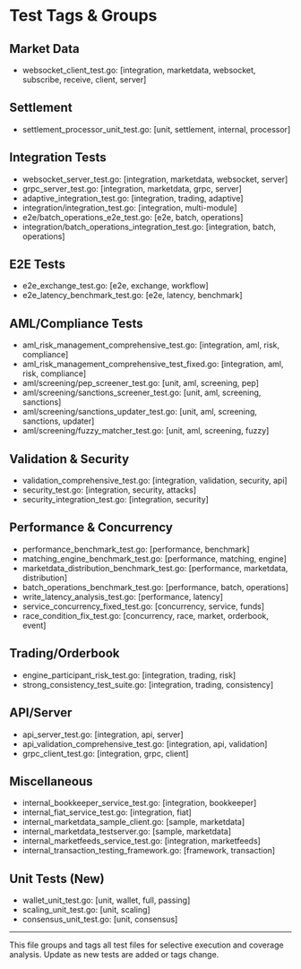 # Test Tags & Groups

## Market Data
- websocket_client_test.go: [integration, marketdata, websocket, subscribe, receive, client, server]

## Settlement
- settlement_processor_unit_test.go: [unit, settlement, internal, processor]

## Integration Tests
- websocket_server_test.go: [integration, marketdata, websocket, server]
- grpc_server_test.go: [integration, marketdata, grpc, server]
- adaptive_integration_test.go: [integration, trading, adaptive]
- integration/integration_test.go: [integration, multi-module]
- e2e/batch_operations_e2e_test.go: [e2e, batch, operations]
- integration/batch_operations_integration_test.go: [integration, batch, operations]

## E2E Tests
- e2e_exchange_test.go: [e2e, exchange, workflow]
- e2e_latency_benchmark_test.go: [e2e, latency, benchmark]

## AML/Compliance Tests
- aml_risk_management_comprehensive_test.go: [integration, aml, risk, compliance]
- aml_risk_management_comprehensive_test_fixed.go: [integration, aml, risk, compliance]
- aml/screening/pep_screener_test.go: [unit, aml, screening, pep]
- aml/screening/sanctions_screener_test.go: [unit, aml, screening, sanctions]
- aml/screening/sanctions_updater_test.go: [unit, aml, screening, sanctions, updater]
- aml/screening/fuzzy_matcher_test.go: [unit, aml, screening, fuzzy]

## Validation & Security
- validation_comprehensive_test.go: [integration, validation, security, api]
- security_test.go: [integration, security, attacks]
- security_integration_test.go: [integration, security]

## Performance & Concurrency
- performance_benchmark_test.go: [performance, benchmark]
- matching_engine_benchmark_test.go: [performance, matching, engine]
- marketdata_distribution_benchmark_test.go: [performance, marketdata, distribution]
- batch_operations_benchmark_test.go: [performance, batch, operations]
- write_latency_analysis_test.go: [performance, latency]
- service_concurrency_fixed_test.go: [concurrency, service, funds]
- race_condition_fix_test.go: [concurrency, race, market, orderbook, event]

## Trading/Orderbook
- engine_participant_risk_test.go: [integration, trading, risk]
- strong_consistency_test_suite.go: [integration, trading, consistency]

## API/Server
- api_server_test.go: [integration, api, server]
- api_validation_comprehensive_test.go: [integration, api, validation]
- grpc_client_test.go: [integration, grpc, client]

## Miscellaneous
- internal_bookkeeper_service_test.go: [integration, bookkeeper]
- internal_fiat_service_test.go: [integration, fiat]
- internal_marketdata_sample_client.go: [sample, marketdata]
- internal_marketdata_testserver.go: [sample, marketdata]
- internal_marketfeeds_service_test.go: [integration, marketfeeds]
- internal_transaction_testing_framework.go: [framework, transaction]

## Unit Tests (New)
- wallet_unit_test.go: [unit, wallet, full, passing]
- scaling_unit_test.go: [unit, scaling]
- consensus_unit_test.go: [unit, consensus]

---

This file groups and tags all test files for selective execution and coverage analysis. Update as new tests are added or tags change.
